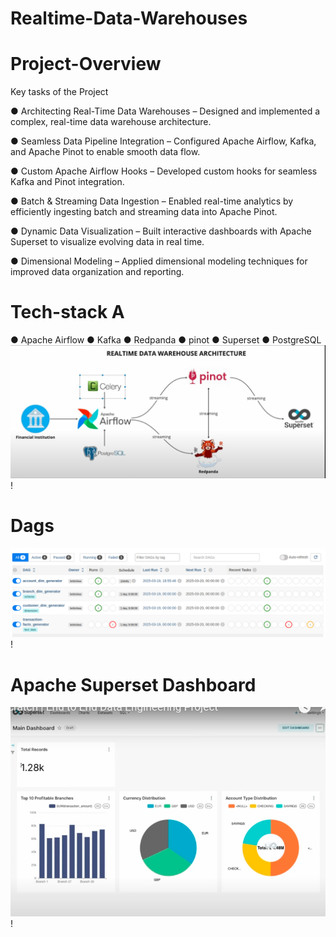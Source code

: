 # Realtime-Data-Warehouses

# Project-Overview
Key tasks of the Project

● Architecting Real-Time Data Warehouses – Designed and implemented a complex, real-time data warehouse architecture.

● Seamless Data Pipeline Integration – Configured Apache Airflow, Kafka, and Apache Pinot to enable smooth data flow.

● Custom Apache Airflow Hooks – Developed custom hooks for seamless Kafka and Pinot integration.

● Batch & Streaming Data Ingestion – Enabled real-time analytics by efficiently ingesting batch and streaming data into Apache Pinot.

● Dynamic Data Visualization – Built interactive dashboards with Apache Superset to visualize evolving data in real time.

● Dimensional Modeling – Applied dimensional modeling techniques for improved data organization and reporting.


# Tech-stack A
● Apache Airflow
● Kafka
● Redpanda
● pinot
● Superset
● PostgreSQL
![Architecture](https://github.com/kebishaa/Realtime-Data-Warehouses/blob/main/images/Capture1.PNG?raw=true)!

# Dags
![Dag](https://github.com/kebishaa/Realtime-Data-Warehouses/blob/main/images/Screenshot%20from%202025-03-20%2022-03-06.png?raw=true)!
# Apache Superset Dashboard

![Dashboard](https://github.com/kebishaa/Realtime-Data-Warehouses/blob/main/images/Capture3.PNG?raw=true)!
